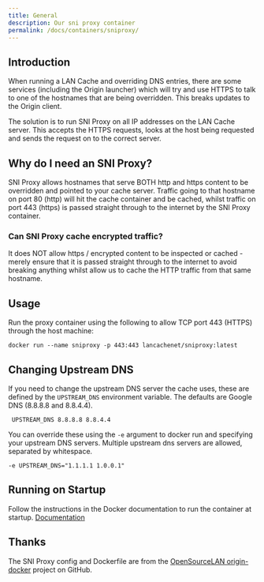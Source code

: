 ```yaml
---
title: General
description: Our sni proxy container
permalink: /docs/containers/sniproxy/
---
```


## Introduction

When running a LAN Cache and overriding DNS entries, there are some services (including the Origin launcher) which will try and use HTTPS to talk to one of the hostnames that are being overridden. This breaks updates to the Origin client.

The solution is to run SNI Proxy on all IP addresses on the LAN Cache server. This accepts the HTTPS requests, looks at the host being requested and sends the request on to the correct server.

## Why do I need an SNI Proxy?

SNI Proxy allows hostnames that serve BOTH http and https content to be overridden and pointed to your cache server. Traffic going to that hostname on port 80 (http) will hit the cache container and be cached, whilst traffic on port 443 (https) is passed straight through to the internet by the SNI Proxy container.

### Can SNI Proxy cache encrypted traffic?

It does NOT allow https / encrypted content to be inspected or cached - merely ensure that it is passed straight through to the internet to avoid breaking anything whilst allow us to cache the HTTP traffic from that same hostname.

## Usage

Run the proxy container using the following to allow TCP port 443 (HTTPS) through the host machine:

```
docker run --name sniproxy -p 443:443 lancachenet/sniproxy:latest
```

## Changing Upstream DNS

If you need to change the upstream DNS server the cache uses, these are defined by the `UPSTREAM_DNS` environment variable. The defaults are Google DNS (8.8.8.8 and 8.8.4.4).

```
 UPSTREAM_DNS 8.8.8.8 8.8.4.4
```

You can override these using the `-e` argument to docker run and specifying your upstream DNS servers. Multiple upstream dns servers are allowed,  separated by whitespace.

```
-e UPSTREAM_DNS="1.1.1.1 1.0.0.1"
```

## Running on Startup

Follow the instructions in the Docker documentation to run the container at startup.
[Documentation](https://docs.docker.com/articles/host_integration/)

## Thanks

The SNI Proxy config and Dockerfile are from the [OpenSourceLAN origin-docker](https://github.com/OpenSourceLAN/origin-docker) project on GitHub.
